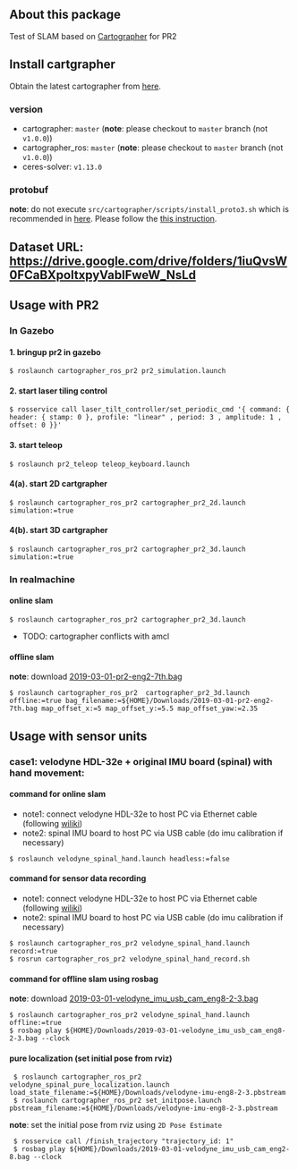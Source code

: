 ## About this package
Test of SLAM based on [Cartographer](https://github.com/googlecartographer) for PR2

## Install cartgrapher
Obtain the latest cartographer from [here](https://google-cartographer-ros.readthedocs.io/en/latest/compilation.html).

### version
- cartographer: `master` (**note**: please checkout to `master` branch (not `v1.0.0`))
- cartographer_ros: `master`  (**note**: please checkout to `master` branch (not `v1.0.0`))
- ceres-solver: `v1.13.0`

### protobuf
**note**: do not execute `src/cartographer/scripts/install_proto3.sh` which is recommended in [here](https://google-cartographer-ros.readthedocs.io/en/latest/compilation.html). Please follow the [this instruction](https://gist.github.com/tongtybj/c5e0cec0160c2194298ee4b5895c3753). 


## Dataset URL: https://drive.google.com/drive/folders/1iuQvsW0FCaBXpoltxpyVablFweW_NsLd 

## Usage with PR2

### In Gazebo

#### 1. bringup pr2 in gazebo
```
$ roslaunch cartographer_ros_pr2 pr2_simulation.launch
```
#### 2. start laser tiling control
```
$ rosservice call laser_tilt_controller/set_periodic_cmd '{ command: { header: { stamp: 0 }, profile: "linear" , period: 3 , amplitude: 1 , offset: 0 }}'
```
#### 3. start teleop
```
$ roslaunch pr2_teleop teleop_keyboard.launch
```

#### 4(a). start 2D cartgrapher
```
$ roslaunch cartographer_ros_pr2 cartographer_pr2_2d.launch simulation:=true
```

#### 4(b). start 3D cartgrapher
```
$ roslaunch cartographer_ros_pr2 cartographer_pr2_3d.launch simulation:=true
```

### In realmachine

#### online slam
```
$ roslaunch cartographer_ros_pr2 cartographer_pr2_3d.launch
```
- TODO: cartographer conflicts with amcl

#### offline slam
**note**: download [2019-03-01-pr2-eng2-7th.bag](https://drive.google.com/open?id=1-LhhKQPMewhWWOiqEeyQKjcUvF2lkUQu)
```
$ roslaunch cartographer_ros_pr2  cartographer_pr2_3d.launch offline:=true bag_filename:=${HOME}/Downloads/2019-03-01-pr2-eng2-7th.bag map_offset_x:=5 map_offset_y:=5.5 map_offset_yaw:=2.35
```

## Usage with sensor units

### case1: velodyne HDL-32e + original IMU board (spinal) with hand movement:
#### command for online slam
- note1: connect velodyne HDL-32e to host PC via Ethernet cable (following [wiliki](http://www.jsk.t.u-tokyo.ac.jp/wiliki/wiliki.cgi?Velodyne_Laser_Setting))
- note2: spinal IMU board to host PC via USB cable (do imu calibration if necessary)

```
$ roslaunch velodyne_spinal_hand.launch headless:=false
```

#### command for sensor data recording

- note1: connect velodyne HDL-32e to host PC via Ethernet cable (following [wiliki](http://www.jsk.t.u-tokyo.ac.jp/wiliki/wiliki.cgi?Velodyne_Laser_Setting))
- note2: spinal IMU board to host PC via USB cable (do imu calibration if necessary)

```
$ roslaunch cartographer_ros_pr2 velodyne_spinal_hand.launch record:=true
$ rosrun cartographer_ros_pr2 velodyne_spinal_hand_record.sh
```

#### command for offline slam using rosbag
**note**: download [2019-03-01-velodyne_imu_usb_cam_eng8-2-3.bag](https://drive.google.com/open?id=1VUbnJ_ThCOZqkMFWXVQaeDXbSkyE0ZZD)
```
$ roslaunch cartographer_ros_pr2 velodyne_spinal_hand.launch offline:=true
$ rosbag play ${HOME}/Downloads/2019-03-01-velodyne_imu_usb_cam_eng8-2-3.bag --clock
```

#### pure localization (set initial pose from rviz)
```
 $ roslaunch cartographer_ros_pr2 velodyne_spinal_pure_localization.launch load_state_filename:=${HOME}/Downloads/velodyne-imu-eng8-2-3.pbstream
 $ roslaunch cartographer_ros_pr2 set_initpose.launch pbstream_filename:=${HOME}/Downloads/velodyne-imu-eng8-2-3.pbstream
```
**note**: set the initial pose from rviz using `2D Pose Estimate`
```
 $ rosservice call /finish_trajectory "trajectory_id: 1"
 $ rosbag play ${HOME}/Downloads/2019-03-01-velodyne_imu_usb_cam_eng2-8.bag --clock
```
